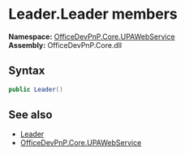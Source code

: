 # Leader.Leader members 
  

**Namespace:** [OfficeDevPnP.Core.UPAWebService](OfficeDevPnP.Core.UPAWebService.md)  
**Assembly:** OfficeDevPnP.Core.dll  
## Syntax
```C#
public Leader()
```
## See also
- [Leader](OfficeDevPnP.Core.UPAWebService.Leader.md)
- [OfficeDevPnP.Core.UPAWebService](OfficeDevPnP.Core.UPAWebService.md)

